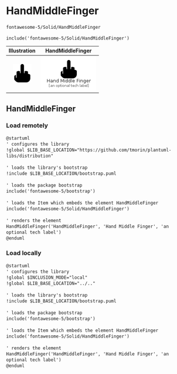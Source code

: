 # HandMiddleFinger


```text
fontawesome-5/Solid/HandMiddleFinger
```

```text
include('fontawesome-5/Solid/HandMiddleFinger')
```



| Illustration | HandMiddleFinger |
| :---: | :---: |
| ![illustration for Illustration](../../fontawesome-5/Solid/HandMiddleFinger.png) | ![illustration for HandMiddleFinger](../../fontawesome-5/Solid/HandMiddleFinger.Local.png) |




## HandMiddleFinger

### Load remotely
```plantuml
@startuml
' configures the library
!global $LIB_BASE_LOCATION="https://github.com/tmorin/plantuml-libs/distribution"

' loads the library's bootstrap
!include $LIB_BASE_LOCATION/bootstrap.puml

' loads the package bootstrap
include('fontawesome-5/bootstrap')

' loads the Item which embeds the element HandMiddleFinger
include('fontawesome-5/Solid/HandMiddleFinger')

' renders the element
HandMiddleFinger('HandMiddleFinger', 'Hand Middle Finger', 'an optional tech label')
@enduml
```

### Load locally
```plantuml
@startuml
' configures the library
!global $INCLUSION_MODE="local"
!global $LIB_BASE_LOCATION="../.."

' loads the library's bootstrap
!include $LIB_BASE_LOCATION/bootstrap.puml

' loads the package bootstrap
include('fontawesome-5/bootstrap')

' loads the Item which embeds the element HandMiddleFinger
include('fontawesome-5/Solid/HandMiddleFinger')

' renders the element
HandMiddleFinger('HandMiddleFinger', 'Hand Middle Finger', 'an optional tech label')
@enduml
```


